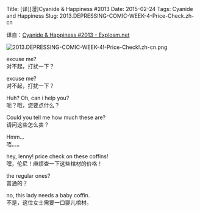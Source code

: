 Title: [译][漫]Cyanide & Happiness #2013
Date: 2015-02-24
Tags: Cyanide and Happiness
Slug: 2013.DEPRESSING-COMIC-WEEK-4-Price-Check.zh-cn

译自：[Cyanide & Happiness #2013 - Explosm.net](http://explosm.net/comics/2013/)


![2013.DEPRESSING-COMIC-WEEK-4!-Price-Check!.zh-cn.png](/static/images/comics/2013.DEPRESSING-COMIC-WEEK-4!-Price-Check!.zh-cn.png)



excuse me?      
对不起，打扰一下？

excuse me?      
对不起，打扰一下？

Huh? Oh, can i help you?    
呃？哦，您要点什么？

Could you tell me
how much these are?     
请问这些怎么卖？

Hmm...      
唔。。。


hey, lenny! price check
on these coffins!       
嘿，伦尼！麻烦查一下这些棺材的价格！

the regular ones?       
普通的？


no, this lady needs
a baby coffin.      
不是，这位女士需要一口婴儿棺材。